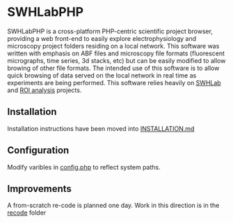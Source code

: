 # SWHLabPHP
SWHLabPHP is a cross-platform PHP-centric scientific project browser, providing a web front-end to easily explore electrophysiology and microscopy project folders residing on a local network. This software was written with emphasis on ABF files and microscopy file formats (fluorescent micrographs, time series, 3d stacks, etc) but can be easily modified to allow browing of other file formats. The intended use of this software is to allow quick browsing of data served on the local network in real time as experiments are being performed. This software relies heavily on [SWHLab](https://github.com/swharden/SWHLab) and [ROI analysis](https://github.com/swharden/ROI-Analysis-Pipeline) projects.

## Installation
Installation instructions have been moved into [INSTALLATION.md](INSTALLATION.md)

## Configuration
Modify varibles in [config.php](src/config.php) to reflect system paths.

## Improvements
A from-scratch re-code is planned one day. Work in this direction is in the [recode](recode) folder

